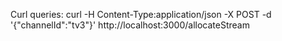Curl queries:
curl -H Content-Type:application/json -X POST -d '{"channelId":"tv3"}' http://localhost:3000/allocateStream




